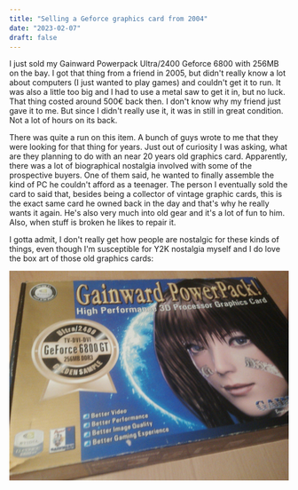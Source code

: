 ```yaml
---
title: "Selling a Geforce graphics card from 2004"
date: "2023-02-07"
draft: false
---
```


I just sold my Gainward Powerpack Ultra/2400 Geforce 6800 with 256MB on the bay. I got that thing from a friend in 2005, but didn't really know a lot about computers (I just wanted to play games) and couldn't get it to run. It was also a little too big and I had to use a metal saw to get it in, but no luck. That thing costed around 500€ back then. I don't know why my friend just gave it to me. But since I didn't really use it, it was in still in great condition. Not a lot of hours on its back.

There was quite a run on this item. A bunch of guys wrote to me that they were looking for that thing for years. Just out of curiosity I was asking, what are they planning to do with an near 20 years old graphics card. Apparently, there was a lot of biographical nostalgia involved with some of the prospective buyers. One of them said, he wanted to finally assemble the kind of PC he couldn't afford as a teenager. The person I eventually sold the card to said that, besides being a collector of vintage graphic cards, this is the exact same card he owned back in the day and that's why he really wants it again. He's also very much into old gear and it's a lot of fun to him. Also, when stuff is broken he likes to repair it.

I gotta admit, I don't really get how people are nostalgic for these kinds of things, even though I'm susceptible for Y2K nostalgia myself and I do love the box art of those old graphics cards:

![Gainward Powerpack Ultra graphics card box](../static/geforce.jpg)
